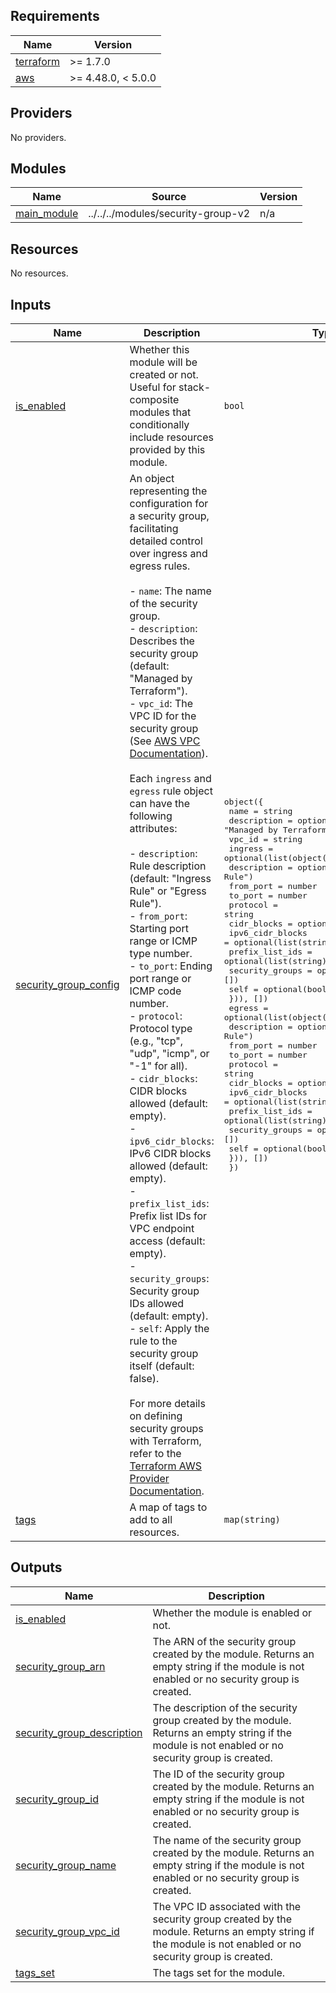<!-- BEGIN_TF_DOCS -->
## Requirements

| Name | Version |
|------|---------|
| <a name="requirement_terraform"></a> [terraform](#requirement\_terraform) | >= 1.7.0 |
| <a name="requirement_aws"></a> [aws](#requirement\_aws) | >= 4.48.0, < 5.0.0 |

## Providers

No providers.

## Modules

| Name | Source | Version |
|------|--------|---------|
| <a name="module_main_module"></a> [main\_module](#module\_main\_module) | ../../../modules/security-group-v2 | n/a |

## Resources

No resources.

## Inputs

| Name | Description | Type | Default | Required |
|------|-------------|------|---------|:--------:|
| <a name="input_is_enabled"></a> [is\_enabled](#input\_is\_enabled) | Whether this module will be created or not. Useful for stack-composite<br>modules that conditionally include resources provided by this module. | `bool` | `true` | no |
| <a name="input_security_group_config"></a> [security\_group\_config](#input\_security\_group\_config) | An object  representing the configuration for a security group, facilitating detailed control over ingress and egress rules.<br><br>- `name`: The name of the security group.<br>- `description`: Describes the security group (default: "Managed by Terraform").<br>- `vpc_id`: The VPC ID for the security group (See [AWS VPC Documentation](https://docs.aws.amazon.com/vpc/latest/userguide/VPC_SecurityGroups.html)).<br><br>Each `ingress` and `egress` rule object can have the following attributes:<br><br>- `description`: Rule description (default: "Ingress Rule" or "Egress Rule").<br>- `from_port`: Starting port range or ICMP type number.<br>- `to_port`: Ending port range or ICMP code number.<br>- `protocol`: Protocol type (e.g., "tcp", "udp", "icmp", or "-1" for all).<br>- `cidr_blocks`: CIDR blocks allowed (default: empty).<br>- `ipv6_cidr_blocks`: IPv6 CIDR blocks allowed (default: empty).<br>- `prefix_list_ids`: Prefix list IDs for VPC endpoint access (default: empty).<br>- `security_groups`: Security group IDs allowed (default: empty).<br>- `self`: Apply the rule to the security group itself (default: false).<br><br>For more details on defining security groups with Terraform, refer to the [Terraform AWS Provider Documentation](https://registry.terraform.io/providers/hashicorp/aws/latest/docs/resources/security_group). | <pre>object({<br>    name        = string<br>    description = optional(string, "Managed by Terraform")<br>    vpc_id      = string<br>    ingress     = optional(list(object({<br>      description      = optional(string, "Ingress Rule")<br>      from_port        = number<br>      to_port          = number<br>      protocol         = string<br>      cidr_blocks      = optional(list(string), [])<br>      ipv6_cidr_blocks = optional(list(string), [])<br>      prefix_list_ids  = optional(list(string), [])<br>      security_groups  = optional(list(string), [])<br>      self             = optional(bool, false)<br>    })), [])<br>    egress = optional(list(object({<br>      description      = optional(string, "Egress Rule")<br>      from_port        = number<br>      to_port          = number<br>      protocol         = string<br>      cidr_blocks      = optional(list(string), [])<br>      ipv6_cidr_blocks = optional(list(string), [])<br>      prefix_list_ids  = optional(list(string), [])<br>      security_groups  = optional(list(string), [])<br>      self             = optional(bool, false)<br>    })), [])<br>  })</pre> | `null` | no |
| <a name="input_tags"></a> [tags](#input\_tags) | A map of tags to add to all resources. | `map(string)` | `{}` | no |

## Outputs

| Name | Description |
|------|-------------|
| <a name="output_is_enabled"></a> [is\_enabled](#output\_is\_enabled) | Whether the module is enabled or not. |
| <a name="output_security_group_arn"></a> [security\_group\_arn](#output\_security\_group\_arn) | The ARN of the security group created by the module. Returns an empty string if the module is not enabled or no security group is created. |
| <a name="output_security_group_description"></a> [security\_group\_description](#output\_security\_group\_description) | The description of the security group created by the module. Returns an empty string if the module is not enabled or no security group is created. |
| <a name="output_security_group_id"></a> [security\_group\_id](#output\_security\_group\_id) | The ID of the security group created by the module. Returns an empty string if the module is not enabled or no security group is created. |
| <a name="output_security_group_name"></a> [security\_group\_name](#output\_security\_group\_name) | The name of the security group created by the module. Returns an empty string if the module is not enabled or no security group is created. |
| <a name="output_security_group_vpc_id"></a> [security\_group\_vpc\_id](#output\_security\_group\_vpc\_id) | The VPC ID associated with the security group created by the module. Returns an empty string if the module is not enabled or no security group is created. |
| <a name="output_tags_set"></a> [tags\_set](#output\_tags\_set) | The tags set for the module. |
<!-- END_TF_DOCS -->